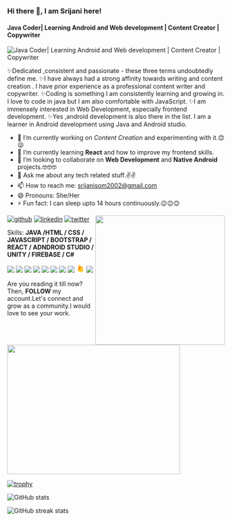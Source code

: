 ### Hi there 👋, I am Srijani here!
#### Java Coder| Learning Android and Web development | Content Creator | Copywriter 
![Java Coder| Learning Android and Web development | Content Creator | Copywriter ](https://media-exp1.licdn.com/dms/image/C5616AQG0jYHhMuNKxg/profile-displaybackgroundimage-shrink_350_1400/0/1628922898560?e=1637193600&v=beta&t=q5Rvjad0I3oDujS5bjw56ohdScPJpgHdH14qUTM2sJw)

<p align="left"> ✨Dedicated ,consistent and passionate - these three terms undoubtedly define me. ✨I have always had a strong affinity towards writing and content creation . I have prior experience as a professional content writer and copywriter. ✨Coding is something I am consistently learning and growing in. I love to code in java but I am also comfortable with JavaScript. ✨I am immensely interested in Web Development, especially frontend development. ✨Yes ,android development is also there in the list. I am a learner in Android development using Java and Android studio. </p>




<div>
 <p align="left">
  
- 🔭 I’m currently working on *Content Creation* and experimenting with it.😊😜 
- 🌱 I’m currently learning **React** and how to improve my frontend skills. 
- 👯 I’m looking to collaborate on **Web Development** and **Native Android** projects.🤓🤓🤓 
- 💬 Ask me about any tech related stuff.✌✌ 
- 📫 How to reach me: srijanisom2002@gmail.com 
- 😄 Pronouns: She/Her 
- ⚡ Fun fact: I can sleep upto 14 hours continuously.😉😉😉 
  
 </p> 

  <img src="https://camo.githubusercontent.com/47e358432b88d0ffdc582cfee1c637cfa07414d43dc78333d8b1da085f404dba/68747470733a2f2f6d656469612e67697068792e636f6d2f6d656469612f6a49675866346867624843654b69587076742f67697068792e676966" align="right" width="300" height="300"/>

</div>

[<img src='https://cdn-icons-png.flaticon.com/512/733/733553.png' alt='github' height='40' margin-right="18">](https://github.com/SrijaniSom)  [<img src='https://cdn-icons-png.flaticon.com/512/174/174857.png' alt='linkedin' height='40'  margin-right="18" >](https://www.linkedin.com/in/srijani-som-270476210?lipi=urn%3Ali%3Apage%3Ad_flagship3_profile_view_base_contact_details%3BkiI0U8xESYC7%2FNfwOW14Fw%3D%3D/)  [<img src='https://cdn-icons-png.flaticon.com/512/1409/1409937.png' alt='twitter' height='40'  margin-right="18">](https://twitter.com/@som_srijani) 

Skills: **JAVA /HTML / CSS / JAVASCRIPT / BOOTSTRAP / REACT / ADNDROID STUDIO / UNITY / FIREBASE / C#**

<p><code><a target="_blank" rel="noopener noreferrer" href="https://cdn-icons-png.flaticon.com/512/919/919854.png"><img height="20" src="https://cdn-icons-png.flaticon.com/512/919/919854.png" style="max-width: 100%;"></a></code>
<code><a target="_blank" rel="noopener noreferrer" href="https://cdn-icons-png.flaticon.com/512/888/888859.png"><img height="20" src="https://cdn-icons-png.flaticon.com/512/888/888859.png" style="max-width: 100%;"></a></code>
<code><a target="_blank" rel="noopener noreferrer" href="https://cdn-icons-png.flaticon.com/512/888/888847.png"><img height="20" src="https://cdn-icons-png.flaticon.com/512/888/888847.png" style="max-width: 100%;"></a></code>
<code><a target="_blank" rel="noopener noreferrer" href="https://cdn-icons-png.flaticon.com/512/919/919828.png"><img height="20" src="https://cdn-icons-png.flaticon.com/512/919/919828.png" style="max-width: 100%;"></a></code>
<code><a target="_blank" rel="noopener noreferrer" href="https://icons.getbootstrap.com/assets/img/icons-hero.png"><img height="20" src="https://icons.getbootstrap.com/assets/img/icons-hero.png" style="max-width: 100%;"></a></code>
<code><a target="_blank" rel="noopener noreferrer" href="https://cdn-icons-png.flaticon.com/512/753/753244.png"><img height="20" src="https://cdn-icons-png.flaticon.com/512/753/753244.png" style="max-width: 100%;"></a></code>
<code><a target="_blank" rel="noopener noreferrer" href="https://img-premium.flaticon.com/png/512/2249/premium/2249164.png?token=exp=1632023362~hmac=a53b4567b924e76e5d9be20de11a6f1a"><img height="20" src="https://img-premium.flaticon.com/png/512/2249/premium/2249164.png?token=exp=1632023362~hmac=a53b4567b924e76e5d9be20de11a6f1a" style="max-width: 100%;"></a></code>
<code><a target="_blank" rel="noopener noreferrer" href="https://img.icons8.com/ios-filled/50/000000/unity.png"><img height="20" src="https://img.icons8.com/ios-filled/50/000000/unity.png" style="max-width: 100%;"></a></code>
<code><a target="_blank" rel="noopener noreferrer" href="https://raw.githubusercontent.com/github/explore/80688e429a7d4ef2fca1e82350fe8e3517d3494d/topics/firebase/firebase.png"><img height="20" src="https://raw.githubusercontent.com/github/explore/80688e429a7d4ef2fca1e82350fe8e3517d3494d/topics/firebase/firebase.png" style="max-width: 100%;"></a></code>
<code><a target="_blank" rel="noopener noreferrer" href="https://cdn-icons-png.flaticon.com/512/381/381704.png"><img height="20" src="https://cdn-icons-png.flaticon.com/512/381/381704.png" style="max-width: 100%;"></a></code></p>


Are you reading it till now? Then, **FOLLOW** my account.Let's connect and grow as a community.I would love to see your work.

 <img src="https://camo.githubusercontent.com/2309797487e5e969659a3b545c96151807b04120a9cc2985f632ec94ba00c9f3/68747470733a2f2f6d656469612e67697068792e636f6d2f6d656469612f53576f536b4e36447854737a71494b4571762f67697068792e676966" align="center" width="400" height="300" margin-top="20"/>
  



 




[![trophy](https://github-profile-trophy.vercel.app/?username=SrijaniSom)](https://github.com/ryo-ma/github-profile-trophy)

![GitHub stats](https://github-readme-stats.vercel.app/api?username=SrijaniSom&show_icons=true&count_private=true)  

![GitHub streak stats](https://github-readme-streak-stats.herokuapp.com/?user=SrijaniSom)  

